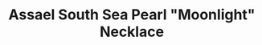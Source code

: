 ---
title: Assael South Sea Pearl "Moonlight" Necklace
description: |
specs: |
  5 Rows of South Sea Cultured Pearls, 238 Pearls, 9.0 - 14.1mm set in 18K WG Necklace
images:
  - /uploads/assael-south-sea-pearl-moonlight-necklace.jpg
category: Classic Assael
order: 27
tags:
  - necklaces
---